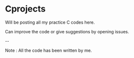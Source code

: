 # Cprojects
Will be posting all my practice C codes here.



Can improve the code or give suggestions by opening issues.



--

Note : All the code has been written by me. 
